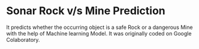 # Sonar Rock v/s Mine Prediction

It predicts whether the occurring object is a safe Rock or a dangerous Mine with the help of Machine learning Model. It was originally coded on Google Colaboratory. 
